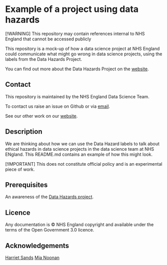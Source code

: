 # Example of a project using data hazards

[!WARNING] This repository may contain references internal to NHS England that cannot be accessed publicly

This repository is a mock-up of how a data science project at NHS England could communicate what might go wrong in data science projects, using the labels from the Data Hazards Project.

You can find out more about the Data Hazards Project on the [website][1].

## Contact

This repository is maintained by the NHS England Data Science Team.

To contact us raise an issue on Github or via [email][2].

See our other work on our [website][3].

## Description

We are thinking about how we can use the Data Hazard labels to talk about ethical hazards in data science projects in the data science team at NHS ENgland. This README.md contains an example of how this might look.

[!IMPORTANT] This does not constitute official policy and is an experimental piece of work.

## Prerequisites

An awareness of the [Data Hazards project][1].

## Licence

Any documentation is © NHS England copyright and available under the terms of the Open Government 3.0 licence.

## Acknowledgements

[Harriet Sands](https://github.com/harrietrs)
[Mia Noonan](https://github.com/amelianoonan1-nhs)

[1]: https://datahazards.com/about.html
[2]: mailto@datascience.nhs.net
[3]: https://nhsengland.github.io/datascience/
